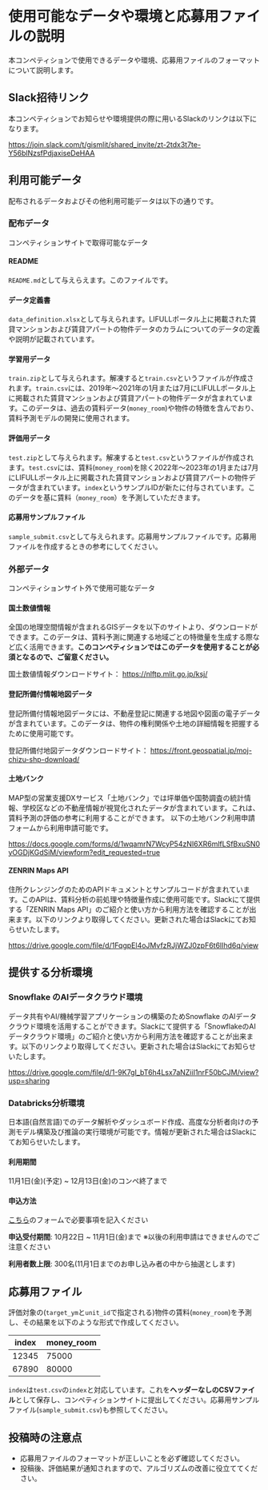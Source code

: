# 使用可能なデータや環境と応募用ファイルの説明

本コンペティションで使用できるデータや環境、応募用ファイルのフォーマットについて説明します。

## Slack招待リンク

本コンペティションでお知らせや環境提供の際に用いるSlackのリンクは以下になります。

https://join.slack.com/t/gismlit/shared_invite/zt-2tdx3t7te-Y56blNzsfPdjaxiseDeHAA

## 利用可能データ

配布されるデータおよびその他利用可能データは以下の通りです。

### 配布データ

コンペティションサイトで取得可能なデータ

#### README

`README.md`として与えらえます。このファイルです。

#### データ定義書

`data_definition.xlsx`として与えられます。LIFULLポータル上に掲載された賃貸マンションおよび賃貸アパートの物件データのカラムについてのデータの定義や説明が記載されています。

#### 学習用データ

`train.zip`として与えられます。解凍すると`train.csv`というファイルが作成されます。`train.csv`には、2019年～2021年の1月または7月にLIFULLポータル上に掲載された賃貸マンションおよび賃貸アパートの物件データが含まれています。このデータは、過去の賃料データ(`money_room`)や物件の特徴を含んでおり、賃料予測モデルの開発に使用されます。

#### 評価用データ

`test.zip`として与えられます。解凍すると`test.csv`というファイルが作成されます。`test.csv`には、賃料(`money_room`)を除く2022年～2023年の1月または7月にLIFULLポータル上に掲載された賃貸マンションおよび賃貸アパートの物件データが含まれています。`index`というサンプルIDが新たに付与されています。このデータを基に賃料（`money_room`）を予測していただきます。

#### 応募用サンプルファイル

`sample_submit.csv`として与えられます。応募用サンプルファイルです。応募用ファイルを作成するときの参考にしてください。

### 外部データ

コンペティションサイト外で使用可能なデータ

#### 国土数値情報

全国の地理空間情報が含まれるGISデータを以下のサイトより、ダウンロードができます。このデータは、賃料予測に関連する地域ごとの特徴量を生成する際など広く活用できます。**このコンペティションではこのデータを使用することが必須となるので、ご留意ください。**


国土数値情報ダウンロードサイト：
https://nlftp.mlit.go.jp/ksj/

#### 登記所備付情報地図データ

登記所備付情報地図データには、不動産登記に関連する地図や図面の電子データが含まれています。このデータは、物件の権利関係や土地の詳細情報を把握するために使用可能です。

登記所備付地図データダウンロードサイト：
https://front.geospatial.jp/moj-chizu-shp-download/


#### 土地バンク

MAP型の営業支援DXサービス「土地バンク」では坪単価や国勢調査の統計情報、学校区などの不動産情報が視覚化されたデータが含まれています。これは、賃料予測の評価の参考に利用することができます。
以下の土地バンク利用申請フォームから利用申請可能です。

https://docs.google.com/forms/d/1wqamrN7WcyP54zNI6XR6mlfLSfBxuSN0yOGDjKGdSiM/viewform?edit_requested=true

#### ZENRIN Maps API

住所クレンジングのためのAPIドキュメントとサンプルコードが含まれています。このAPIは、賃料分析の前処理や特徴量作成に使用可能です。Slackにて提供する「ZENRIN Maps API」のご紹介と使い方から利用方法を確認することが出来ます。以下のリンクより取得してください。更新された場合はSlackにてお知らせいたします。

https://drive.google.com/file/d/1FqgpEl4oJMvfzRJjWZJ0zpF6t6lIhd6q/view

## 提供する分析環境

### Snowflake のAIデータクラウド環境

データ共有やAI/機械学習アプリケーションの構築のためSnowflake のAIデータクラウド環境を活用することができます。Slackにて提供する「SnowflakeのAIデータクラウド環境」のご紹介と使い方から利用方法を確認することが出来ます。以下のリンクより取得してください。更新された場合はSlackにてお知らせいたします。

https://drive.google.com/file/d/1-9K7gI_bT6h4Lsx7aNZiiI1nrF50bCJM/view?usp=sharing

### Databricks分析環境

日本語(自然言語)でのデータ解析やダッシュボード作成、高度な分析者向けの予測モデル構築及び推論の実行環境が可能です。情報が更新された場合はSlackにてお知らせいたします。

#### 利用期間

11月1日(金)(予定) ~ 12月13日(金)のコンペ終了まで

#### 申込方法

[こちら](https://docs.google.com/forms/d/e/1FAIpQLSdV2Kr8JJBTM_6xgTAxB9lN1OZJ0a0wBamRBrqKm6o_CfZxnQ/viewform)のフォームで必要事項を記入ください

**申込受付期間**: 10月22日 ~ 11月1日(金)まで ※以後の利用申請はできませんのでご注意ください

**利用者数上限**: 300名(11月1日までのお申し込み者の中から抽選とします)

## 応募用ファイル

評価対象の(`target_ym`と`unit_id`で指定される)物件の賃料(`money_room`)を予測し、その結果を以下のような形式で作成してください。

| index | money_room |
| ---- | ---- |
| 12345 | 75000 |
| 67890 | 80000 |

`index`は`test.csv`の`index`と対応しています。これを**ヘッダーなしのCSVファイル**として保存し、コンペティションサイトに提出してください。応募用サンプルファイル(`sample_submit.csv`)も参照してください。

## 投稿時の注意点

- 応募用ファイルのフォーマットが正しいことを必ず確認してください。
- 投稿後、評価結果が通知されますので、アルゴリズムの改善に役立ててください。
